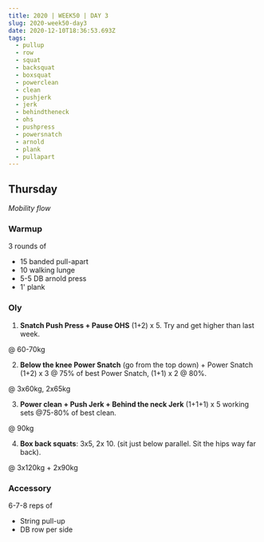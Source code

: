 ```yaml
---
title: 2020 | WEEK50 | DAY 3
slug: 2020-week50-day3
date: 2020-12-10T18:36:53.693Z
tags:
  - pullup
  - row
  - squat
  - backsquat
  - boxsquat
  - powerclean
  - clean
  - pushjerk
  - jerk
  - behindtheneck
  - ohs
  - pushpress
  - powersnatch
  - arnold
  - plank
  - pullapart
---
```

## Thursday

*Mobility flow*

### Warmup

3 rounds of

* 15 banded pull-apart
* 10 walking lunge
* 5-5 DB arnold press
* 1' plank

### Oly

1) **Snatch Push Press + Pause OHS** (1+2) x 5. Try and get higher than last week.

@ 60-70kg

2) **Below the knee Power Snatch** (go from the top down) + Power Snatch (1+2) x 3 @ 75% of best Power Snatch, (1+1) x 2 @ 80%.

@ 3x60kg, 2x65kg

3) **Power clean + Push Jerk + Behind the neck Jerk** (1+1+1) x 5 working sets @75-80% of best clean.

@ 90kg

4) **Box back squats**: 3x5, 2x 10. (sit just below parallel. Sit the hips way far back).

@ 3x120kg + 2x90kg

### Accessory

6-7-8 reps of

* String pull-up
* DB row per side
